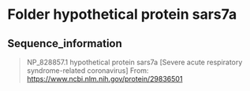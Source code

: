 # Folder hypothetical protein sars7a
## Sequence_information

>NP_828857.1 hypothetical protein sars7a [Severe acute respiratory syndrome-related coronavirus]
From: https://www.ncbi.nlm.nih.gov/protein/29836501
